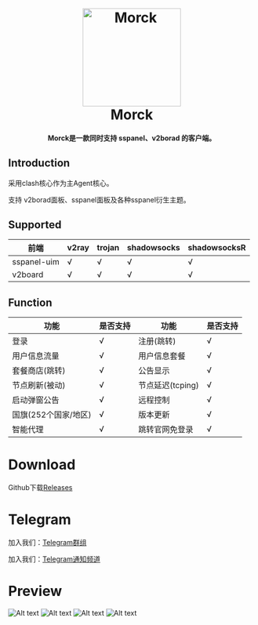 <h1 align="center">
  <img src="https://github.com/morckclient/morck_client/blob/main/logo.png?raw=true" alt="Morck" width="200">
  <br>Morck<br>
</h1>

<h4 align="center">Morck是一款同时支持 sspanel、v2borad 的客户端。</h4>

## Introduction

采用clash核心作为主Agent核心。

支持 v2borad面板、sspanel面板及各种sspanel衍生主题。


## Supported

|前端              |v2ray              |trojan           |shadowsocks           |shadowsocksR           |
|------------------|------------------|------------------|------------------|------------------|
|sspanel-uim	   |√                 |√                 |√                 |√                 |
|v2board	   |√                 |√                 |√                 |√                 |

## Function

|功能              |是否支持              |功能              |是否支持              |
|------------------|------------------|------------------|------------------|
|登录                 |√                  |注册(跳转)                 |√
|用户信息流量                 |√                  |用户信息套餐                 |√
|套餐商店(跳转)                 |√                  |公告显示                 |√
|节点刷新(被动)                 |√                  |节点延迟(tcping)                 |√
|启动弹窗公告                 |√                  |远程控制                 |√
|国旗(252个国家/地区)                 |√                  |版本更新                 |√
|智能代理                 |√                  |跳转官网免登录                 |√

# Download
Github下载[Releases](https://github.com/morckclient/morck_client/releases)

# Telegram

加入我们：[Telegram群组](https://t.me/morckcsq)

加入我们：[Telegram通知频道](https://t.me/morckgroup)

# Preview

![Alt text](https://github.com/morckclient/morck_client/blob/main/20210725141947.png)
![Alt text](https://github.com/morckclient/morck_client/blob/main/20210725141605.png)
![Alt text](https://github.com/morckclient/morck_client/blob/main/20210725141646.png)
![Alt text](https://github.com/morckclient/morck_client/blob/main/20210725141713.png)
